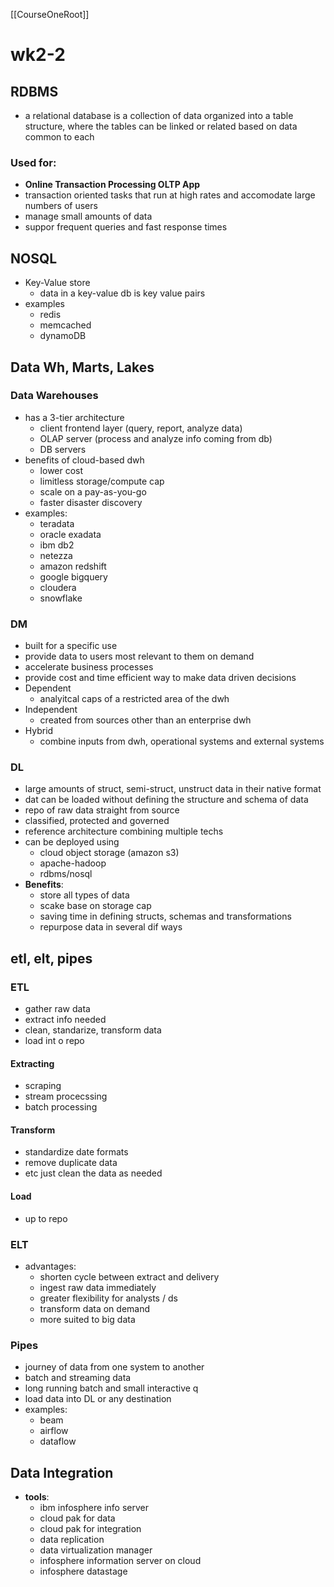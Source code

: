 [[CourseOneRoot]]

# wk2-2

## RDBMS

- a relational database is a collection of data organized into a table structure, where the tables can be linked or related based on data common to each

### Used for:
- **Online Transaction Processing OLTP App**
- transaction oriented tasks that run at high rates and accomodate large numbers of users
- manage small amounts of data
- suppor frequent queries and fast response times


## NOSQL
- Key-Value store
	- data in a key-value db is key value pairs
- examples
	- redis
	- memcached
	- dynamoDB


## Data Wh, Marts, Lakes

### Data Warehouses
- has a 3-tier architecture
	- client frontend layer (query, report, analyze data)
	- OLAP server (process and analyze info coming from db)
	- DB servers
- benefits of cloud-based dwh
	- lower cost
	- limitless storage/compute cap
	- scale on a pay-as-you-go
	- faster disaster discovery
- examples:
	- teradata
	- oracle exadata
	- ibm db2
	- netezza
	- amazon redshift
	- google bigquery
	- cloudera
	- snowflake

### DM
- built for a specific use
- provide data to users most relevant to them on demand
- accelerate business processes
- provide cost and time efficient way to make data driven decisions
- Dependent
	- analyitcal caps of a restricted area of the dwh
- Independent
	- created from sources other than an enterprise dwh
- Hybrid
	- combine inputs from dwh, operational systems and external systems


### DL
- large amounts of struct, semi-struct, unstruct data in their native format
- dat can be loaded without defining the structure and schema of data
- repo of raw data straight from source
- classified, protected and governed
- reference architecture combining multiple techs
- can be deployed using
	- cloud object storage (amazon s3)
	- apache-hadoop
	- rdbms/nosql
- **Benefits**:
	- store all types of data
	- scake base on storage cap
	- saving time in defining structs, schemas and transformations
	- repurpose data in several dif ways



## etl, elt, pipes

### ETL
- gather raw data
- extract info needed
- clean, standarize, transform data
- load int o repo

#### Extracting
- scraping
- stream procecssing
- batch processing

#### Transform
- standardize date formats
- remove duplicate data
- etc just clean the data as needed

#### Load 
- up to repo


### ELT
- advantages:
	- shorten cycle between extract and delivery
	- ingest raw data immediately
	- greater flexibility for analysts / ds
	- transform data on demand
	- more suited to big data


### Pipes
- journey of data from one system to another
- batch and streaming data
- long running batch and small interactive q
- load data into DL or any destination
- examples:
	- beam
	- airflow
	- dataflow


## Data Integration
- **tools**:
	- ibm infosphere info server
	- cloud pak for data
	- cloud pak for integration
	- data replication
	- data virtualization manager
	- infosphere information server on cloud
	- infosphere datastage